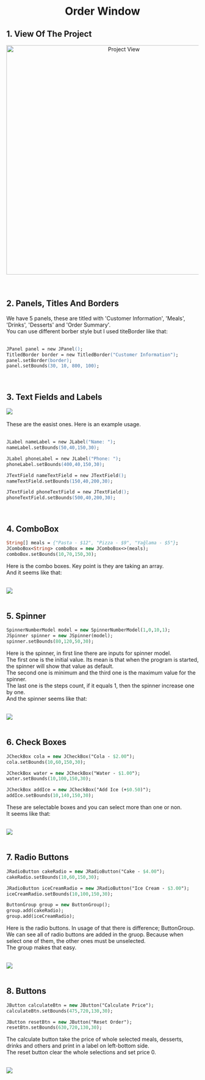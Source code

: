 <h1 align="center">Order Window</h1>
</hr >
<h2>1. View Of The Project</h2>

<div align="center">
  <img src="https://github.com/user-attachments/assets/30ae04a9-db58-4eec-b877-44ec3c1552ca" alt="Project View" width="600">
</div> <br/><br/>

<h2>2. Panels, Titles And Borders</h2>
<p>
    We have 5 panels, these are titled with 'Customer Information', 'Meals', 'Drinks', 'Desserts' and 'Order Summary'.<br/>
  You can use different borber style but I used titeBorder like that:<br/><br/>
</p>

```ps
JPanel panel = new JPanel();
TitledBorder border = new TitledBorder("Customer Information");
panel.setBorder(border);
panel.setBounds(30, 10, 800, 100);
```
<br/>
<h2>3. Text Fields and Labels</h2>
<img src="https://github.com/user-attachments/assets/3df641ed-a2e0-423a-8b75-dd1f6283b3e4"> <br/><br/>
<p1>These are the easist ones. Here is an example usage.</p1> <br/> <br/>

```ps
JLabel nameLabel = new JLabel("Name: ");
nameLabel.setBounds(50,40,150,30);

JLabel phoneLabel = new JLabel("Phone: ");
phoneLabel.setBounds(400,40,150,30);

JTextField nameTextField = new JTextField();
nameTextField.setBounds(150,40,200,30);

JTextField phoneTextField = new JTextField();
phoneTextField.setBounds(500,40,200,30);
```
<br/>
<h2>4. ComboBox</h2>

```p
String[] meals = {"Pasta - $12", "Pizza - $9", "Yağlama - $5"};
JComboBox<String> comboBox = new JComboBox<>(meals);
comboBox.setBounds(10,70,150,30);
```
<p>
  Here is the combo boxes. Key point is they are taking an array.<br/>
  And it seems like that:<br/><br/>
</p>
<img src="https://github.com/user-attachments/assets/9948e34b-5a4e-4ecf-92c5-3d3ce5253875"><br/>
<br/>
<h2>5. Spinner</h2>

```p
SpinnerNumberModel model = new SpinnerNumberModel(1,0,10,1);
JSpinner spinner = new JSpinner(model);
spinner.setBounds(80,120,50,30);
```
<p>
  Here is the spinner, in first line there are inputs for spinner model. <br/>
  The first one is the initial value. Its mean is that when the program is started, the spinner will show that value as default.<br/>
  The second one is minimum and the third one is the maximum value for the spinner.<br/>
  The last one is the steps count, if it equals 1, then the spinner increase one by one.<br/>
  And the spinner seems like that: <br/> <br/>
</p>
<img src="https://github.com/user-attachments/assets/6f8e4a58-0249-403b-b267-8f565c9bde7d"><br/>
<br/>
<h2>6. Check Boxes</h2>

```p
JCheckBox cola = new JCheckBox("Cola - $2.00");
cola.setBounds(10,60,150,30);

JCheckBox water = new JCheckBox("Water - $1.00");
water.setBounds(10,100,150,30);

JCheckBox addIce = new JCheckBox("Add Ice (+$0.50)");
addIce.setBounds(10,140,150,30);
```
<p>
  These are selectable boxes and you can select more than one or non.<br/>
  It seems like that: 
</p> <br/>
<img src="https://github.com/user-attachments/assets/dd25a7fd-8964-47b0-b7a5-6943ecbb7575"> <br/>
<br/>
<h2>7. Radio Buttons</h2>

```p
JRadioButton cakeRadio = new JRadioButton("Cake - $4.00");
cakeRadio.setBounds(10,60,150,30);

JRadioButton iceCreamRadio = new JRadioButton("Ice Cream - $3.00");
iceCreamRadio.setBounds(10,100,150,30);

ButtonGroup group = new ButtonGroup();
group.add(cakeRadio);
group.add(iceCreamRadio);
```
<p>
  Here is the radio buttons. In usage of that there is difference; ButtonGroup.<br/>
  We can see all of radio buttons are added in the gruop. Because when select one of them, the other ones must be unselected.<br/>
  The group makes that easy.<br/> <br/>
</p>
<img src="https://github.com/user-attachments/assets/224b456c-8e72-4b37-9e0d-09e926e3730d"><br/>
<br/>
<h2>8. Buttons</h2>

```p
JButton calculateBtn = new JButton("Calculate Price");
calculateBtn.setBounds(475,720,130,30);

JButton resetBtn = new JButton("Reset Order");
resetBtn.setBounds(630,720,130,30);
```
<p>
  The calculate button take the price of whole selected meals, desserts, drinks and others and print in a label on left-bottom side.<br/>
  The reset button clear the whole selections and set price 0.<br/>
</p> <br/>
<img src="https://github.com/user-attachments/assets/589f127a-27e9-4c08-8d7e-b8e9c5fe9dd0">

